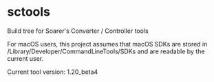 # sctools
Build tree for Soarer's Converter / Controller tools

For macOS users, this project assumes that macOS SDKs are stored in /Library/Developer/CommandLineTools/SDKs and are readable by the current user.

Current tool version: 1.20_beta4
